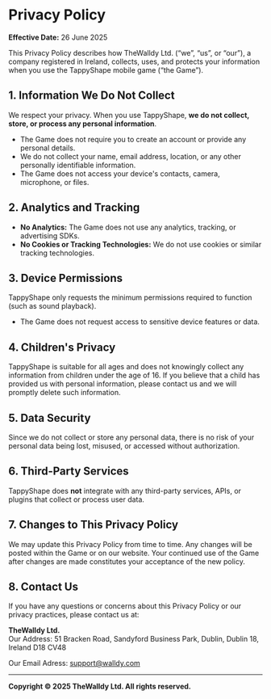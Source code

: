 # Privacy Policy

**Effective Date:** 26 June 2025

This Privacy Policy describes how TheWalldy Ltd. (“we”, “us”, or “our”), a company registered in Ireland, collects, uses, and protects your information when you use the TappyShape mobile game (“the Game”).

## 1. Information We Do Not Collect

We respect your privacy. When you use TappyShape, **we do not collect, store, or process any personal information**.  
- The Game does not require you to create an account or provide any personal details.
- We do not collect your name, email address, location, or any other personally identifiable information.
- The Game does not access your device's contacts, camera, microphone, or files.

## 2. Analytics and Tracking

- **No Analytics:** The Game does not use any analytics, tracking, or advertising SDKs.
- **No Cookies or Tracking Technologies:** We do not use cookies or similar tracking technologies.

## 3. Device Permissions

TappyShape only requests the minimum permissions required to function (such as sound playback).  
- The Game does not request access to sensitive device features or data.

## 4. Children's Privacy

TappyShape is suitable for all ages and does not knowingly collect any information from children under the age of 16. If you believe that a child has provided us with personal information, please contact us and we will promptly delete such information.

## 5. Data Security

Since we do not collect or store any personal data, there is no risk of your personal data being lost, misused, or accessed without authorization.

## 6. Third-Party Services

TappyShape does **not** integrate with any third-party services, APIs, or plugins that collect or process user data.

## 7. Changes to This Privacy Policy

We may update this Privacy Policy from time to time. Any changes will be posted within the Game or on our website. Your continued use of the Game after changes are made constitutes your acceptance of the new policy.

## 8. Contact Us

If you have any questions or concerns about this Privacy Policy or our privacy practices, please contact us at:

**TheWalldy Ltd.**  
Our Address: 
51 Bracken Road,
Sandyford Business Park,
Dublin, Dublin 18, Ireland
D18 CV48

Our Email Adress: support@walldy.com

---

**Copyright © 2025 TheWalldy Ltd. All rights reserved.**
